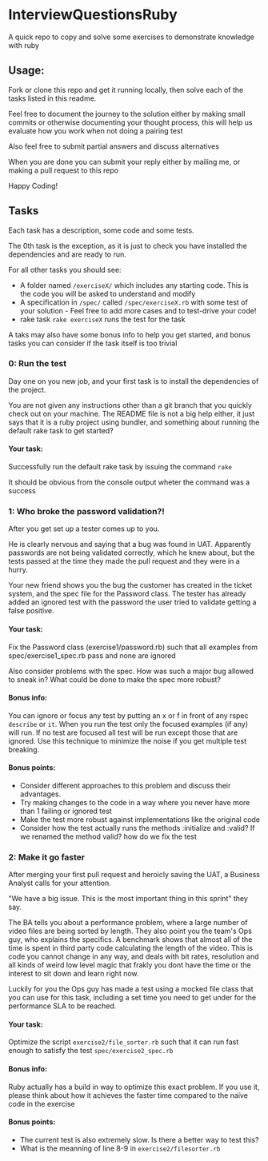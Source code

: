 # InterviewQuestionsRuby
A quick repo to copy and solve some exercises to demonstrate knowledge with ruby

## Usage:
Fork or clone this repo and get it running locally, then solve each of the tasks
listed in this readme.

Feel free to document the journey to the solution either by making small
commits or otherwise documenting your thought process, this will help us
evaluate how you work when not doing a pairing test

Also feel free to submit partial answers and discuss alternatives

When you are done you can submit your reply either by mailing me, or making
a pull request to this repo

Happy Coding!

## Tasks
Each task has a description, some code and some tests.

The 0th task is the exception, as it is just to check you have installed the
dependencies and are ready to run.

For all other tasks you should see:
 * A folder named `/exerciseX/` which includes any starting code.
   This is the code you will be asked to understand and modify
 * A specification in `/spec/` called `/spec/exerciseX.rb` with some test of your
   solution - Feel free to add more cases and to test-drive your code!
 * rake task `rake exerciseX` runs the test for the task

A taks may also have some bonus info to help you get started, and bonus tasks
you can consider if the task itself is too trivial

### 0: Run the test
Day one on you new job, and your first task is to install the dependencies of
the project.

You are not given any instructions other than a git branch that you quickly
check out on your machine. The README file is not a big help either, it just
says that it is a ruby project using bundler, and something about running the
default rake task to get started?

#### Your task:
Successfully run the default rake task by issuing the command `rake`

It should be obvious from the console output wheter the command was a success

### 1: Who broke the password validation?!
After you get set up a tester comes up to you.

He is clearly nervous and saying that a bug was found in UAT.
Apparently passwords are not being validated correctly, which he knew about,
but the tests passed at the time they made the pull request and they were in
a hurry.

Your new friend shows you the bug the customer has created in the ticket system,
and the spec file for the Password class. The tester has already added an
ignored test with the password the user tried to validate getting a false
positive.

#### Your task:
Fix the Password class (exercise1/password.rb) such that all examples from
spec/exercise1\_spec.rb pass and none are ignored

Also consider problems with the spec. How was such a major bug allowed to
sneak in? What could be done to make the spec more robust?

#### Bonus info:
You can ignore or focus any test by putting an x or f in front of any rspec
`describe` or `it`. When you run the test only the focused examples (if any)
will run. If no test are focused all test will be run except those that are
ignored. Use this technique to minimize the noise if you get multiple test
breaking.

#### Bonus points:
 * Consider different approaches to this problem and discuss their advantages.
 * Try making changes to the code in a way where you never have more than 1
   failing or ignored test
 * Make the test more robust against implementations like the original code
 * Consider how the test actually runs the methods :initialize and :valid?
   If we renamed the method valid? how do we fix the test

### 2: Make it go faster
After merging your first pull request and heroicly saving the UAT, a Business
Analyst calls for your attention.

"We have a big issue. This is the most important thing in this sprint" they say.

The BA tells you about a performance problem, where a large number of video
files are being sorted by length. They also point you the team's Ops guy, who
explains the specifics. A benchmark shows that almost all of the time
is spent in third party code calculating the length of the video. This is code
you cannot change in any way, and deals with bit rates, resolution and all
kinds of weird low level magic that frakly you dont have the time or the
interest to sit down and learn right now.

Luckily for you the Ops guy has made a test using a mocked file class that you
can use for this task, including a set time you need to get under for the
performance SLA to be reached.

#### Your task:
Optimize the script `exercise2/file_sorter.rb`
such that it can run fast enough to satisfy the test `spec/exercise2_spec.rb`

#### Bonus info:
Ruby actually has a build in way to optimize this exact problem.
If you use it, please think about how it achieves the faster time compared to
the naïve code in the exercise

#### Bonus points:
 * The current test is also extremely slow. Is there a better way to test this?
 * What is the meanning of line 8-9 in `exercise2/filesorter.rb`

